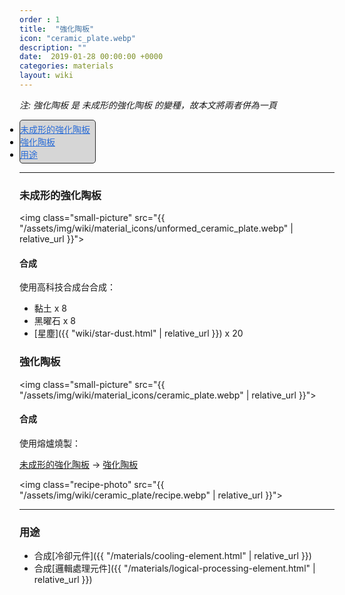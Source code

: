 ```yaml
---
order : 1
title:  "強化陶板"
icon: "ceramic_plate.webp"
description: ""
date:  2019-01-28 00:00:00 +0000
categories: materials
layout: wiki
---
```


_注: 強化陶板 是 未成形的強化陶板 的變種，故本文將兩者併為一頁_

<div style="display:inline-block; padding:4px 8px 4px 0px; padding:auto;  background-color:#d6d6d6; border:1px #2D2D2D solid; border-radius:5px; color:black;">
<ul style="padding:0px;margin:0px">
    <li><a href="#未成形的強化陶板" style="color:#2a6cd6;">未成形的強化陶板</a></li>
    <li><a href="#強化陶板" style="color:#2a6cd6;">強化陶板</a></li>
    <li><a href="#用途" style="color:#2a6cd6;">用途</a></li>
</ul>
</div>

---

<a name="未成形的強化陶板"></a>

### 未成形的強化陶板

<img class="small-picture" src="{{ "/assets/img/wiki/material_icons/unformed_ceramic_plate.webp" | relative_url }}">

#### 合成

使用高科技合成台合成：

- 黏土 x 8  
- 黑曜石 x 8  
- [星塵]({{ "wiki/star-dust.html" | relative_url }}) x 20  

<a name="強化陶板"></a>

### 強化陶板

<img class="small-picture" src="{{ "/assets/img/wiki/material_icons/ceramic_plate.webp" | relative_url }}">

#### 合成

使用熔爐燒製：

[未成形的強化陶板](#未成形的強化陶板) -> [強化陶板](#強化陶板)

<img class="recipe-photo" src="{{ "/assets/img/wiki/ceramic_plate/recipe.webp" | relative_url }}">

---

<a name="用途"></a>

### 用途

- 合成[冷卻元件]({{ "/materials/cooling-element.html" | relative_url }})  
- 合成[邏輯處理元件]({{ "/materials/logical-processing-element.html" | relative_url }})